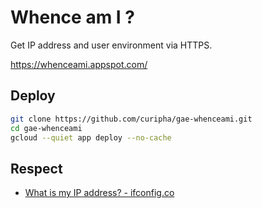 Whence am I ?
====================

Get IP address and user environment via HTTPS.

https://whenceami.appspot.com/


Deploy
--------------------
```bash
git clone https://github.com/curipha/gae-whenceami.git
cd gae-whenceami
gcloud --quiet app deploy --no-cache
```

Respect
--------------------
- [What is my IP address? - ifconfig.co](https://ifconfig.co/)
